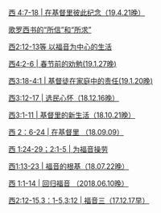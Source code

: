 <a href="/node/27500">西 4:7-18 | 在基督里彼此纪念（19.4.21晚）</a>

<a href="/node/27455">歌罗西书的“所信”和“所求”</a>

<a href="/node/27343">西2:12-13等 以福音为中心的生活</a>

<a href="/node/27332">西4:2-6 | 春节前的劝勉(19.1.27晚)</a>

<a href="/node/27329">西3:18-4:1 | 基督徒在家庭中的责任(19.1.20晚)</a>

<a href="/node/27296">西3:12-17 | 选民心怀（18.12.16晚）</a>

<a href="/node/26628">西3:1-11 | 基督里的新生活（18.10.21晚）</a>

<a href="/node/26497">西 2：6-24 | 在基督里 （18.09.09）</a>

<a href="/node/26397">西 1:24-29；2:1-5 | 为福音操劳</a>

<a href="/node/26317">西1:13-23 | 福音的根基（18.07.22晚） </a>

<a href="/node/25308">西 1:1-14 | 回归福音 （2018.06.10晚）</a>

<a href="/node/18126">西2:12-15,3：1-5,3:12 | 福音三（17.12.17早）</a>